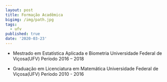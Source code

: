 ```yaml
---
layout: post
title: Formação Acadêmica
bigimg: /img/path.jpg
tags:
  - ufv
published: true
date: '2020-03-23'
---
```


- Mestrado em Estatística Aplicada e Biometria
Universidade Federal de Viçosa(UFV)
Período 2016 – 2018



- Graduação em Licenciatura em Matemática
Universidade Federal de Viçosa(UFV)
Período 2010 - 2016

